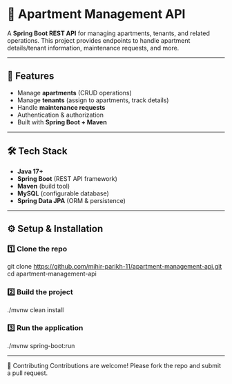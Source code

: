 # 🏢 Apartment Management API

A **Spring Boot REST API** for managing apartments, tenants, and related operations. This project provides endpoints to handle apartment details/tenant information, maintenance requests, and more.  

---

## 🚀 Features

- Manage **apartments** (CRUD operations)  
- Manage **tenants** (assign to apartments, track details)  
- Handle **maintenance requests**  
- Authentication & authorization 
- Built with **Spring Boot + Maven**  

---

## 🛠️ Tech Stack

- **Java 17+**  
- **Spring Boot** (REST API framework)  
- **Maven** (build tool)  
- **MySQL** (configurable database)  
- **Spring Data JPA** (ORM & persistence)  

---

## ⚙️ Setup & Installation

### 1️⃣ Clone the repo
git clone https://github.com/mihir-parikh-11/apartment-management-api.git
cd apartment-management-api

### 2️⃣ Build the project
./mvnw clean install

### 3️⃣ Run the application
./mvnw spring-boot:run

---

🤝 Contributing
Contributions are welcome! Please fork the repo and submit a pull request.
